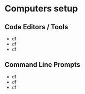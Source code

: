 # Computers setup


## Code Editors / Tools
- df
- df
- df


## Command Line Prompts
- df
- df
- df



